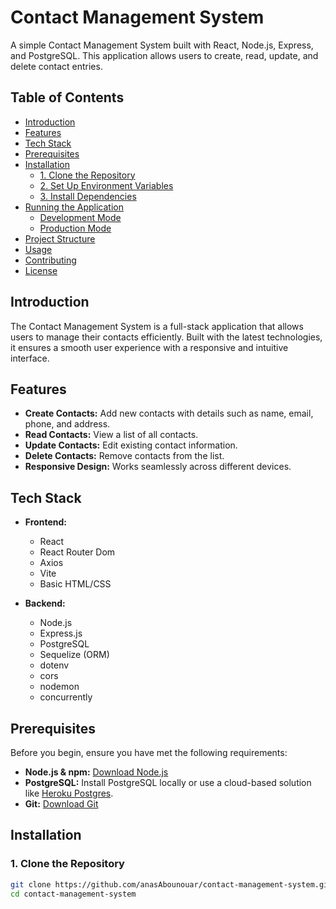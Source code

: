 # Contact Management System

A simple Contact Management System built with React, Node.js, Express, and PostgreSQL. This application allows users to create, read, update, and delete contact entries.

## Table of Contents
- [Introduction](#introduction)
- [Features](#features)
- [Tech Stack](#tech-stack)
- [Prerequisites](#prerequisites)
- [Installation](#installation)
  - [1. Clone the Repository](#1-clone-the-repository)
  - [2. Set Up Environment Variables](#2-set-up-environment-variables)
  - [3. Install Dependencies](#3-install-dependencies)
- [Running the Application](#running-the-application)
  - [Development Mode](#development-mode)
  - [Production Mode](#production-mode)
- [Project Structure](#project-structure)
- [Usage](#usage)
- [Contributing](#contributing)
- [License](#license)

## Introduction

The Contact Management System is a full-stack application that allows users to manage their contacts efficiently. Built with the latest technologies, it ensures a smooth user experience with a responsive and intuitive interface.

## Features

- **Create Contacts:** Add new contacts with details such as name, email, phone, and address.
- **Read Contacts:** View a list of all contacts.
- **Update Contacts:** Edit existing contact information.
- **Delete Contacts:** Remove contacts from the list.
- **Responsive Design:** Works seamlessly across different devices.

## Tech Stack

- **Frontend:**
  - React
  - React Router Dom
  - Axios
  - Vite
  - Basic HTML/CSS

- **Backend:**
  - Node.js
  - Express.js
  - PostgreSQL
  - Sequelize (ORM)
  - dotenv
  - cors
  - nodemon
  - concurrently

## Prerequisites

Before you begin, ensure you have met the following requirements:

- **Node.js & npm:** [Download Node.js](https://nodejs.org/)
- **PostgreSQL:** Install PostgreSQL locally or use a cloud-based solution like [Heroku Postgres](https://www.heroku.com/postgres).
- **Git:** [Download Git](https://git-scm.com/downloads)

## Installation

### 1. Clone the Repository

```bash
git clone https://github.com/anasAbounouar/contact-management-system.git
cd contact-management-system
